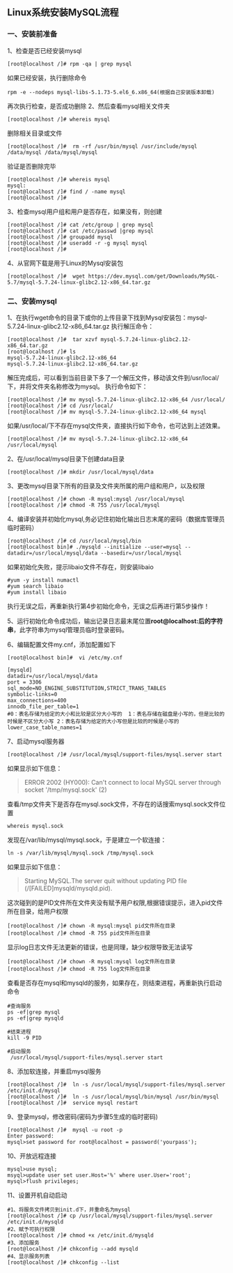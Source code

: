 ## Linux系统安装MySQL流程

### 一、安装前准备
1、检查是否已经安装mysql
```
[root@localhost /]# rpm -qa | grep mysql
```
如果已经安装，执行删除命令
```
rpm -e --nodeps mysql-libs-5.1.73-5.el6_6.x86_64(根据自己安装版本卸载)
```
再次执行检查，是否成功删除
2、然后查看mysql相关文件夹
```
[root@localhost /]# whereis mysql
```
删除相关目录或文件
```
[root@localhost /]#  rm -rf /usr/bin/mysql /usr/include/mysql /data/mysql /data/mysql/mysql 
```
验证是否删除完毕
```
[root@localhost /]# whereis mysql
mysql:
[root@localhost /]# find / -name mysql
[root@localhost /]# 
```
3、检查mysql用户组和用户是否存在，如果没有，则创建
```
[root@localhost /]# cat /etc/group | grep mysql
[root@localhost /]# cat /etc/passwd |grep mysql
[root@localhost /]# groupadd mysql
[root@localhost /]# useradd -r -g mysql mysql
[root@localhost /]# 
```
4、从官网下载是用于Linux的Mysql安装包
```
[root@localhost /]#  wget https://dev.mysql.com/get/Downloads/MySQL-5.7/mysql-5.7.24-linux-glibc2.12-x86_64.tar.gz
```

### 二、安装mysql
1、在执行wget命令的目录下或你的上传目录下找到Mysql安装包：mysql-5.7.24-linux-glibc2.12-x86_64.tar.gz
执行解压命令：
```
[root@localhost /]#  tar xzvf mysql-5.7.24-linux-glibc2.12-x86_64.tar.gz
[root@localhost /]# ls
mysql-5.7.24-linux-glibc2.12-x86_64
mysql-5.7.24-linux-glibc2.12-x86_64.tar.gz
```
解压完成后，可以看到当前目录下多了一个解压文件，移动该文件到/usr/local/下，并将文件夹名称修改为mysql。
执行命令如下：
```
[root@localhost /]# mv mysql-5.7.24-linux-glibc2.12-x86_64 /usr/local/
[root@localhost /]# cd /usr/local/
[root@localhost /]# mv mysql-5.7.24-linux-glibc2.12-x86_64 mysql
```
如果/usr/local/下不存在mysql文件夹，直接执行如下命令，也可达到上述效果。
```
[root@localhost /]# mv mysql-5.7.24-linux-glibc2.12-x86_64 /usr/local/mysql
```
2、在/usr/local/mysql目录下创建data目录
```
[root@localhost /]# mkdir /usr/local/mysql/data
```
3、更改mysql目录下所有的目录及文件夹所属的用户组和用户，以及权限
```
[root@localhost /]# chown -R mysql:mysql /usr/local/mysql
[root@localhost /]# chmod -R 755 /usr/local/mysql
```
4、编译安装并初始化mysql,务必记住初始化输出日志末尾的密码（数据库管理员临时密码）
```
[root@localhost /]# cd /usr/local/mysql/bin
[root@localhost bin]# ./mysqld --initialize --user=mysql --datadir=/usr/local/mysql/data --basedir=/usr/local/mysql
```
如果初始化失败，提示libaio文件不存在，则安装libaio
```
#yum -y install numactl
#yum search libaio
#yum install libaio
```
执行无误之后，再重新执行第4步初始化命令，无误之后再进行第5步操作！

5、运行初始化命令成功后，输出记录日志最末尾位置**root@localhost:后的字符串**，此字符串为mysql管理员临时登录密码。

6、编辑配置文件my.cnf，添加配置如下
```
[root@localhost bin]#  vi /etc/my.cnf

[mysqld]
datadir=/usr/local/mysql/data
port = 3306
sql_mode=NO_ENGINE_SUBSTITUTION,STRICT_TRANS_TABLES
symbolic-links=0
max_connections=400
innodb_file_per_table=1
#0：表名存储为给定的大小和比较是区分大小写的  1：表名存储在磁盘是小写的，但是比较的时候是不区分大小写 2：表名存储为给定的大小写但是比较的时候是小写的
lower_case_table_names=1
```
7、启动mysql服务器
```
[root@localhost /]# /usr/local/mysql/support-files/mysql.server start
```
如果显示如下信息：
>ERROR 2002 (HY000): Can't connect to local MySQL server through socket '/tmp/mysql.sock' (2)

查看/tmp文件夹下是否存在mysql.sock文件，不存在的话搜索mysql.sock文件位置
```
whereis mysql.sock
```
发现在/var/lib/mysql/mysql.sock，于是建立一个软连接：
```
ln -s /var/lib/mysql/mysql.sock /tmp/mysql.sock
```
如果显示如下信息：
>Starting MySQL.The server quit without updating PID file (/[FAILED]mysqld/mysqld.pid).

这次碰到的是PID文件所在文件夹没有赋予用户权限,根据错误提示，进入pid文件所在目录，给用户权限
```
[root@localhost /]# chown -R mysql:mysql pid文件所在目录
[root@localhost /]# chmod -R 755 pid文件所在目录
```
显示log日志文件无法更新的错误，也是同理，缺少权限导致无法读写
```
[root@localhost /]# chown -R mysql:mysql log文件所在目录
[root@localhost /]# chmod -R 755 log文件所在目录
```
查看是否存在mysql和mysqld的服务，如果存在，则结束进程，再重新执行启动命令
```
#查询服务
ps -ef|grep mysql
ps -ef|grep mysqld

#结束进程
kill -9 PID

#启动服务
 /usr/local/mysql/support-files/mysql.server start
```
8、添加软连接，并重启mysql服务
```
[root@localhost /]#  ln -s /usr/local/mysql/support-files/mysql.server /etc/init.d/mysql 
[root@localhost /]#  ln -s /usr/local/mysql/bin/mysql /usr/bin/mysql
[root@localhost /]#  service mysql restart
```
9、登录mysql，修改密码(密码为步骤5生成的临时密码)
```
[root@localhost /]#  mysql -u root -p
Enter password:
mysql>set password for root@localhost = password('yourpass');
```
10、开放远程连接
```
mysql>use mysql;
msyql>update user set user.Host='%' where user.User='root';
mysql>flush privileges;
```
11、设置开机自动启动
```
#1、将服务文件拷贝到init.d下，并重命名为mysql
[root@localhost /]# cp /usr/local/mysql/support-files/mysql.server /etc/init.d/mysqld
#2、赋予可执行权限
[root@localhost /]# chmod +x /etc/init.d/mysqld
#3、添加服务
[root@localhost /]# chkconfig --add mysqld
#4、显示服务列表
[root@localhost /]# chkconfig --list
```
